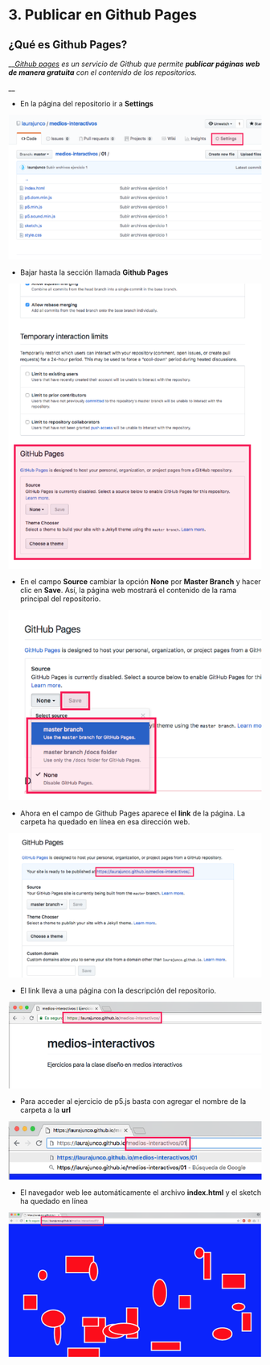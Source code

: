 # 3. Publicar en Github Pages

## ¿Qué es Github Pages?

\_\_[_Github pages_](https://pages.github.com/) _es un servicio de Github que permite **publicar páginas web de manera gratuita** con el contenido de los repositorios._

\_\_

* En la página del repositorio ir a **Settings**

![](../.gitbook/assets/archivos-19.png)



* Bajar hasta la sección llamada **Github Pages**

![](../.gitbook/assets/archivos-20.png)



* En el campo **Source** cambiar la opción **None** por **Master Branch** y hacer clic en **Save**. Así, la página web mostrará el contenido de la rama principal del repositorio. 

![](../.gitbook/assets/archivos-21.png)



* Ahora en el campo de Github Pages aparece el **link** de la página.  La carpeta ha quedado en línea en esa dirección web.

![](../.gitbook/assets/archivos-22.png)

* El link lleva a una página con la descripción del repositorio.

![](../.gitbook/assets/archivos-23.png)

* Para acceder al ejercicio de p5.js basta con agregar el nombre de la carpeta a la **url**

![](../.gitbook/assets/archivos-24.png)

* El navegador web lee automáticamente el archivo **index.html** y el sketch ha quedado en línea

![](../.gitbook/assets/archivos-25.png)

